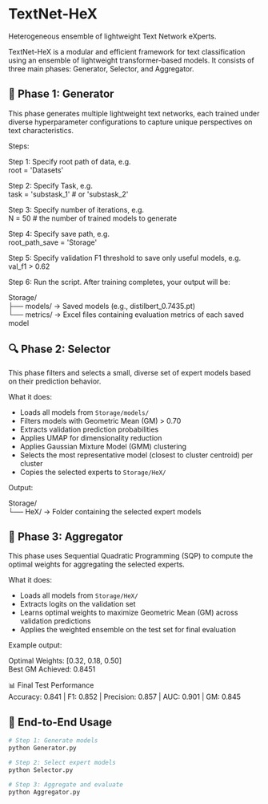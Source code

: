 # TextNet-HeX

Heterogeneous ensemble of lightweight Text Network eXperts.

TextNet-HeX is a modular and efficient framework for text classification using an ensemble of lightweight transformer-based models. It consists of three main phases: Generator, Selector, and Aggregator.

## 🔧 Phase 1: Generator

This phase generates multiple lightweight text networks, each trained under diverse hyperparameter configurations to capture unique perspectives on text characteristics.

Steps:

Step 1: Specify root path of data, e.g.  
root = 'Datasets'

Step 2: Specify Task, e.g.  
task = 'substask_1'  # or 'substask_2'

Step 3: Specify number of iterations, e.g.  
N = 50  # the number of trained models to generate

Step 4: Specify save path, e.g.  
root_path_save = 'Storage'

Step 5: Specify validation F1 threshold to save only useful models, e.g.  
val_f1 > 0.62

Step 6: Run the script. After training completes, your output will be:

Storage/  
├── models/    → Saved models (e.g., distilbert_0.7435.pt)  
└── metrics/   → Excel files containing evaluation metrics of each saved model

## 🔍 Phase 2: Selector

This phase filters and selects a small, diverse set of expert models based on their prediction behavior.

What it does:

- Loads all models from `Storage/models/`
- Filters models with Geometric Mean (GM) > 0.70
- Extracts validation prediction probabilities
- Applies UMAP for dimensionality reduction
- Applies Gaussian Mixture Model (GMM) clustering
- Selects the most representative model (closest to cluster centroid) per cluster
- Copies the selected experts to `Storage/HeX/`

Output:

Storage/  
└── HeX/   → Folder containing the selected expert models

## 🤝 Phase 3: Aggregator

This phase uses Sequential Quadratic Programming (SQP) to compute the optimal weights for aggregating the selected experts.

What it does:

- Loads all models from `Storage/HeX/`
- Extracts logits on the validation set
- Learns optimal weights to maximize Geometric Mean (GM) across validation predictions
- Applies the weighted ensemble on the test set for final evaluation

Example output:

Optimal Weights: [0.32, 0.18, 0.50]  
Best GM Achieved: 0.8451

📊 Final Test Performance  
Accuracy: 0.841 | F1: 0.852 | Precision: 0.857 | AUC: 0.901 | GM: 0.845

## 🚀 End-to-End Usage

```bash
# Step 1: Generate models
python Generator.py

# Step 2: Select expert models
python Selector.py

# Step 3: Aggregate and evaluate
python Aggregator.py
